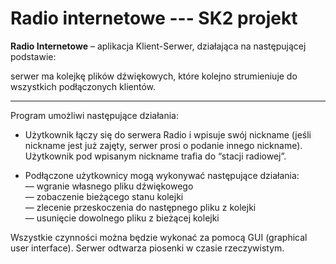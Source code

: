 # Radio internetowe --- SK2 projekt
**Radio Internetowe** – aplikacja Klient-Serwer, działająca na następującej podstawie:

serwer ma kolejkę plików dźwiękowych, które kolejno strumieniuje do wszystkich podłączonych klientów.

---
Program umożliwi następujące działania:

  

-   Użytkownik łączy się do serwera Radio i wpisuje swój nickname (jeśli nickname jest już zajęty, serwer prosi o podanie innego nickname).
    Użytkownik pod wpisanym nickname trafia do “stacji radiowej”.
   
    
-   Podłączone użytkownicy mogą wykonywać następujące działania:     
    — wgranie własnego pliku dźwiękowego     
    — zobaczenie bieżącego stanu kolejki                                     
    — zlecenie przeskoczenia do następnego pliku z kolejki        
    — usunięcie dowolnego pliku z bieżącej kolejki        

Wszystkie czynności można będzie wykonać za pomocą GUI (graphical user interface). Serwer odtwarza piosenki w czasie rzeczywistym.
